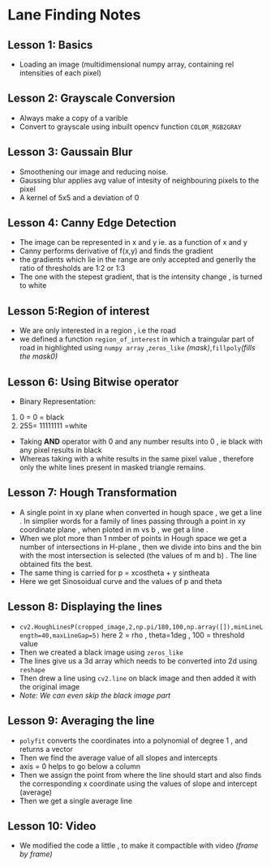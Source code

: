 # **Lane Finding Notes**

## Lesson 1: Basics
- Loading an image (multidimensional numpy array, containing rel intensities of each pixel)

## Lesson 2: Grayscale Conversion
- Always make a copy of a varible
- Convert to grayscale using inbuilt opencv function ` COLOR_RGB2GRAY `
  
## Lesson 3: Gaussain Blur
- Smoothening our image and reducing noise.
- Gaussing blur applies avg value of intesity of neighbouring pixels to the pixel
- A kernel of 5x5 and a deviation of 0

## Lesson 4: Canny Edge Detection
- The image can be represented in x and y ie. as a function of x and y
- Canny performs derivative of f(x,y) and finds the gradient
- the gradients which lie in the range are only accepted and generlly the ratio of thresholds are 1:2 or 1:3
- The one with the stepest gradient, that is the intensity change , is turned to white

## Lesson 5:Region of interest
- We are only interested in a region , i.e the road
- we defined a function `region_of_interest` in which a traingular part of road in highlighted using `numpy array` ,`zeros_like` _(mask)_,`fillpoly`_(fills the mask0)_

## Lesson 6: Using Bitwise operator
- Binary Representation:
1. 0 = 0 = black
2. 255= 11111111  =white
- Taking **AND** operator with 0 and any number results into 0 , ie black with any pixel results in black
- Whereas taking with a white results in the same pixel value , therefore only the white lines present in masked triangle remains.

## Lesson 7: Hough Transformation
- A single point in xy plane when converted in hough space , we get a line . In simplier words for a family of lines passing through a point in xy coordinate plane , when ploted in m vs b , we get a line .
- When we plot more than 1 nmber of points in Hough space we get a number of intersections in H-plane , then we divide into bins and the bin with the most intersection is selected (the values of m and b) . The line obtained fits the best.
- The same thing is carried for p = xcostheta + y sintheata
- Here we get Sinosoidual curve and the values of p and theta

## Lesson 8: Displaying the lines
- `cv2.HoughLinesP(cropped_image,2,np.pi/180,100,np.array([]),minLineLength=40,maxLineGap=5)` here 2 = rho , theta=1deg , 100 = threshold value
- Then we created a black image using `zeros_like`
- The lines give us a 3d array which needs to be converted into 2d using `reshape`
- Then drew a line using `cv2.line` on black image and then added it with the original image
- _Note: We can even skip the black image part_

## Lesson 9: Averaging the line
- `polyfit` converts the coordinates into a polynomial of degree 1 , and returns a vector
- Then we find the average value of all slopes and intercepts
- axis = 0 helps to go below a column
- Then we assign the point from where the line should start and also finds the corresponding x coordinate using the values of slope and intercept (average)
- Then we get a single average line

## Lesson 10: Video
- We modified the code a little , to make it compactible with video _(frame by frame)_
